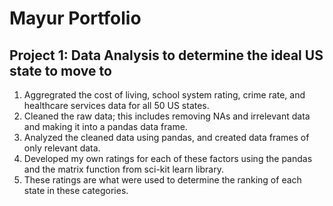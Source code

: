 # Mayur Portfolio #

## **Project 1: Data Analysis to determine the ideal US state to move to**
1. Aggregrated the cost of living, school system rating, crime rate, and healthcare services data for all 50 US states.
2. Cleaned the raw data; this includes removing NAs and irrelevant data and making it into a pandas data frame.
3. Analyzed the cleaned data using pandas, and created data frames of only relevant data.
4. Developed my own ratings for each of these factors using the pandas and the matrix function from sci-kit learn library.
5. These ratings are what were used to determine the ranking of each state in these categories.
